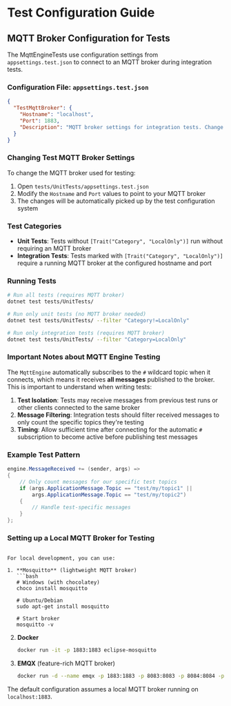 # Test Configuration Guide

## MQTT Broker Configuration for Tests

The MqttEngineTests use configuration settings from `appsettings.test.json` to connect to an MQTT broker during integration tests.

### Configuration File: `appsettings.test.json`

```json
{
  "TestMqttBroker": {
    "Hostname": "localhost",
    "Port": 1883,
    "Description": "MQTT broker settings for integration tests. Change these values to point to your test MQTT broker."
  }
}
```

### Changing Test MQTT Broker Settings

To change the MQTT broker used for testing:

1. Open `tests/UnitTests/appsettings.test.json`
2. Modify the `Hostname` and `Port` values to point to your MQTT broker
3. The changes will be automatically picked up by the test configuration system

### Test Categories

- **Unit Tests**: Tests without `[Trait("Category", "LocalOnly")]` run without requiring an MQTT broker
- **Integration Tests**: Tests marked with `[Trait("Category", "LocalOnly")]` require a running MQTT broker at the configured hostname and port

### Running Tests

```bash
# Run all tests (requires MQTT broker)
dotnet test tests/UnitTests/

# Run only unit tests (no MQTT broker needed)
dotnet test tests/UnitTests/ --filter "Category!=LocalOnly"

# Run only integration tests (requires MQTT broker)
dotnet test tests/UnitTests/ --filter "Category=LocalOnly"
```

### Important Notes about MQTT Engine Testing

The `MqttEngine` automatically subscribes to the `#` wildcard topic when it connects, which means it receives **all messages** published to the broker. This is important to understand when writing tests:

1. **Test Isolation**: Tests may receive messages from previous test runs or other clients connected to the same broker
2. **Message Filtering**: Integration tests should filter received messages to only count the specific topics they're testing
3. **Timing**: Allow sufficient time after connecting for the automatic `#` subscription to become active before publishing test messages

### Example Test Pattern

```csharp
engine.MessageReceived += (sender, args) =>
{
    // Only count messages for our specific test topics
    if (args.ApplicationMessage.Topic == "test/my/topic1" || 
        args.ApplicationMessage.Topic == "test/my/topic2")
    {
        // Handle test-specific messages
    }
};
```

### Setting up a Local MQTT Broker for Testing
```

For local development, you can use:

1. **Mosquitto** (lightweight MQTT broker)
   ```bash
   # Windows (with chocolatey)
   choco install mosquitto
   
   # Ubuntu/Debian
   sudo apt-get install mosquitto
   
   # Start broker
   mosquitto -v
   ```

2. **Docker**
   ```bash
   docker run -it -p 1883:1883 eclipse-mosquitto
   ```

3. **EMQX** (feature-rich MQTT broker)
   ```bash
   docker run -d --name emqx -p 1883:1883 -p 8083:8083 -p 8084:8084 -p 8883:8883 -p 18083:18083 emqx/emqx
   ```

The default configuration assumes a local MQTT broker running on `localhost:1883`.
